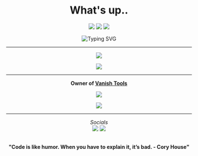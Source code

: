 <h1 align="center">What's up..</h1>

<p align="center">
  <a href="https://github.com/gymovfx?tab=followers"><img src="https://img.shields.io/github/followers/gymovfx?label=Follow&style=social"></a>
  <a href="https://discord.gg/34UnypUFaT" target="_blank"><img src="https://img.shields.io/badge/Discord-%237289DA.svg?style=flat&logo=discord&logoColor=white"></a>
  <a href="https://github.com/gymovfx"><img src="https://visitcount.itsvg.in/api?id=gymovfx&amp;label=Profile%20Views&amp;color=11&amp;icon=6&amp;pretty=true"></a>
</p>

<p align="center">
  <img src="https://readme-typing-svg.demolab.com?font=Fira+Code&weight=600&pause=1000&color=7B00FF&center=true&vCenter=true&width=380&lines=Hey+I'm+Virtual;I'm+a+Python+Developer;I+Made+Tools+Such+As..;Vanish+Raider;Vanish+Flooder;vanish+selfbot" alt="Typing SVG">
</p>

---

<p align="center">
  <img src="https://github-readme-stats.vercel.app/api/?username=vanishgg&amp;title_color=5c64f4&amp;text_color=7b00ff&amp;show_icons=true&amp;bg_color=00000000&amp;hide_border=true&amp;icon_color=5c64f4&amp;hide_title=true&amp;count_private=true">
</p>

<p align="center">
  <img src="https://github-readme-stats.vercel.app/api/top-langs/?username=vanishgg&layout=compact&title_color=5c64f4&text_color=7b00ff&bg_color=00000000&hide_border=true&count_private=true" />
</p>

---

<p align="center">
  <strong>Owner of <a href="https://Vanishnet.netlify.app/" target="_blank">Vanish Tools</a></strong>
</p>

<p align="center">
  <a href="https://github.com/vanishgg?tab=repositories"><img src="https://img.shields.io/badge/-Explore%20my%20Repos-24292e?style=for-the-badge&logo=Github"></a>
</p>

<p align="center">
  <a href="https://discord.com/users/1246814091499278357" target="_blank">
    <img src="https://lanyard.cnrad.dev/api/1246814091499278357?bg=7b00ff&borderRadius=30px&idleMessage=Probably%20coding%20a%20tool">
  </a>
</p>

---

<p align="center">
  <i>Socials</i>
  <br>
  <a href="https://discord.gg/Mv4YQAK8F2"><img src="https://img.shields.io/badge/Discord-%237289DA.svg?style=flat&logo=discord&logoColor=white"></a>
  <a href="https://youtube.com/@kqfo"><img src="https://img.shields.io/badge/YouTube-FF0000.svg?style=flat&logo=youtube&logoColor=white"></a>
</p>

<p align="center">
  <br>
  <strong>"Code is like humor. When you have to explain it, it’s bad. - Cory House"</strong>
</p>
